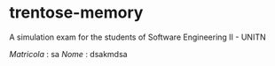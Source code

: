 # trentose-memory
A simulation exam for the students of Software Engineering II - UNITN

*Matricola* : sa
*Nome*      : dsakmdsa
